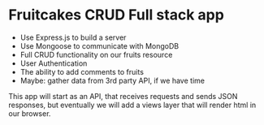 # Fruitcakes CRUD Full stack app

- Use Express.js to build a server
- Use Mongoose to communicate with MongoDB
- Full CRUD functionality on our fruits resource
- User Authentication 
- The ability to add comments to fruits
- Maybe: gather data from 3rd party API, if we have time


This app will start as an API, that receives requests and sends JSON responses, but eventually we will add a views layer that will render html in our browser.